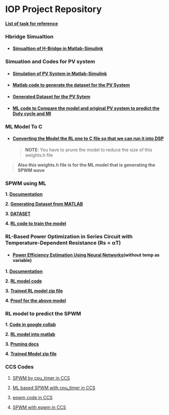 # IOP Project Repository

#### [List of task for reference](https://github.com/Kraken57/iop-task/tree/main/tasks)

### Hbridge Simualtion

- #### [Simualtion of H-Bridge in Matlab-Simulink ](https://github.com/Kraken57/iop-task/tree/main/matlab_simulation/hbridge_simulink)

### Simuation and Codes for PV system

- #### [Simulation of PV System in Matlab-Simulink](https://github.com/Kraken57/iop-task/tree/main/matlab_simulation/pvsystem_simulink)

- #### [Matlab code to generate the dataset for the PV System](https://github.com/Kraken57/iop-task/blob/main/ml_pvsystem/generatepvdataset.m)

- #### [Generated Dataset for the PV Sytem](https://github.com/Kraken57/iop-task/blob/main/ml_pvsystem/pvdataset.xlsx)

- #### [ML code to Compare the model and original PV system to predict the Duty cycle and MI](https://github.com/Kraken57/iop-task/blob/main/ml_pvsystem/pvmppt.ipynb)

### ML Model To C

- #### [Converting the Model the RL one to C file so that we can run it into DSP ](https://github.com/Kraken57/iop-task/tree/main/rltoc)
  > **NOTE**: You have to prune the model to reduce the size of this weights.h file

> **Also this weights.h file is for the ML model that is generating the SPWM wave**

### SPWM using ML

**1. [Documentation](https://github.com/Kraken57/iop-task/blob/main/solutions/task04/spwm_ml/documentation/spwm_ml.md)**

**2. [Generating Dataset from MATLAB](https://github.com/Kraken57/iop-task/blob/main/solutions/task04/spwm_ml/spwm.m)**

**3. [DATASET](https://github.com/Kraken57/iop-task/blob/main/solutions/task04/spwm_ml/spwm_dataset_60kHz.csv)**

**4. [RL code to train the model](https://github.com/Kraken57/iop-task/blob/main/solutions/task04/spwm_ml/spwm_ml.ipynb)**

### RL-Based Power Optimization in Series Circuit with Temperature-Dependent Resistance (Rs = αT)

- #### [Power Efficiency Estimation Using Neural Networks](https://github.com/Kraken57/iop-task/blob/main/solutions/task02/documentation/mldoc.md)(without temp as variable)

**1. [Documentation](https://github.com/Kraken57/iop-task/blob/main/solutions/task04/temp_ml/documentation/ralphaT_circuit.md)**

**2. [RL model code](https://github.com/Kraken57/iop-task/blob/main/solutions/task04/temp_ml/rsalphaT.ipynb)**

**3. [Trained RL model zip file](https://github.com/Kraken57/iop-task/blob/main/solutions/task04/temp_ml/circuit_rl_model.zip)**

**4. [Proof for the above model](https://github.com/Kraken57/iop-task/blob/main/solutions/task04/temp_ml/RL-proof.ipynb)**

### RL model to predict the SPWM

**1. [Code in google collab](https://github.com/Kraken57/iop-task/blob/main/solutions/task05/rl_spwm/src/spwm-rl.ipynb)**

**2. [RL model into matlab](https://github.com/Kraken57/iop-task/blob/main/solutions/task05/rl_spwm/matlabmodel/spwm_rl_function.m)**

**3. [Pruning docs](https://github.com/Kraken57/iop-task/blob/main/solutions/task05/documentation/pruning.md)**

**4. [Trained Model zip file](https://github.com/Kraken57/iop-task/tree/main/solutions/task05/rl_spwm/model)**

### CCS Codes

1. [SPWM by cpu_timer in CCS](https://github.com/Kraken57/iop-task/blob/main/ccscodes/spwmcputimer.c)

2. [ML based SPWM with cpu_timer in CCS](https://github.com/Kraken57/iop-task/blob/main/ccscodes/mlspwmwithcputimer.c)

3. [epwm code in CCS](https://github.com/Kraken57/iop-task/blob/main/ccscodes/epwm.c)

4. [SPWM with epwm in CCS](https://github.com/Kraken57/iop-task/blob/main/ccscodes/spwmwithepwm.c)
